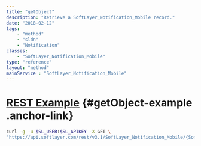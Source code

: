 ```yaml
---
title: "getObject"
description: "Retrieve a SoftLayer_Notification_Mobile record."
date: "2018-02-12"
tags:
    - "method"
    - "sldn"
    - "Notification"
classes:
    - "SoftLayer_Notification_Mobile"
type: "reference"
layout: "method"
mainService : "SoftLayer_Notification_Mobile"
---
```


# [REST Example](#getObject-example) <a href="/article/rest/"><i class="fas fa-question"></i></a> {#getObject-example .anchor-link} 
```bash
curl -g -u $SL_USER:$SL_APIKEY -X GET \
'https://api.softlayer.com/rest/v3.1/SoftLayer_Notification_Mobile/{SoftLayer_Notification_MobileID}/getObject'
```
